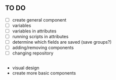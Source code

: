 ## TO DO
- [ ] create general component
- [ ] variables
- [ ] variables in attributes
- [ ] running scripts in attributes
- [ ] determine which fields are saved (save groups?)
- [ ] adding/removing components 
- [ ] changing repository

##

+ visual design
+ create more basic components

